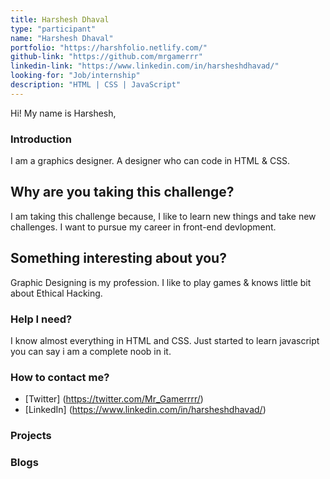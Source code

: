 ```yaml
---
title: Harshesh Dhaval
type: "participant"
name: "Harshesh Dhaval"
portfolio: "https://harshfolio.netlify.com/"
github-link: "https://github.com/mrgamerrr"
linkedin-link: "https://www.linkedin.com/in/harsheshdhavad/"
looking-for: "Job/internship"
description: "HTML | CSS | JavaScript"
---
```


Hi! My name is Harshesh,

### Introduction

I am a graphics designer.
A designer who can code in HTML & CSS.

## Why are you taking this challenge?

I am taking this challenge because, I like to learn new things and take new challenges.
I want to pursue my career in front-end devlopment.

## Something interesting about you?

Graphic Designing is my profession.
I like to play games & knows little bit about Ethical Hacking.

### Help I need?

I know almost everything in HTML and CSS.
Just started to learn javascript you can say i am a complete noob in it.

### How to contact me?

- [Twitter] (https://twitter.com/Mr_Gamerrrr/)
- [LinkedIn] (https://www.linkedin.com/in/harsheshdhavad/)

### Projects



### Blogs


